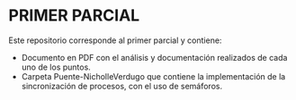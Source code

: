 # PRIMER PARCIAL

Este repositorio corresponde al primer parcial y contiene:

* Documento en PDF con el análisis y documentación realizados de cada uno de los puntos.
* Carpeta Puente-NicholleVerdugo que contiene la implementación de la sincronización de procesos, con el uso de semáforos.
